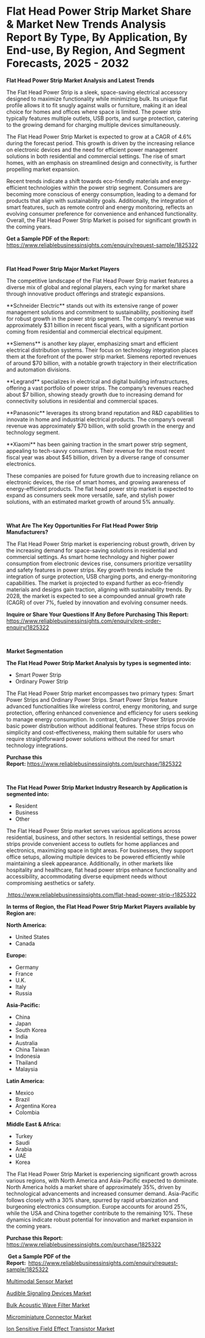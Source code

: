 <p><h1>Flat Head Power Strip Market Share & Market New Trends Analysis Report By Type, By Application, By End-use, By Region, And Segment Forecasts, 2025 - 2032</h1></p><p><strong>Flat Head Power Strip Market Analysis and Latest Trends</strong></p>
<p><p>The Flat Head Power Strip is a sleek, space-saving electrical accessory designed to maximize functionality while minimizing bulk. Its unique flat profile allows it to fit snugly against walls or furniture, making it an ideal choice for homes and offices where space is limited. The power strip typically features multiple outlets, USB ports, and surge protection, catering to the growing demand for charging multiple devices simultaneously.</p><p>The Flat Head Power Strip Market is expected to grow at a CAGR of 4.6% during the forecast period. This growth is driven by the increasing reliance on electronic devices and the need for efficient power management solutions in both residential and commercial settings. The rise of smart homes, with an emphasis on streamlined design and connectivity, is further propelling market expansion.</p><p>Recent trends indicate a shift towards eco-friendly materials and energy-efficient technologies within the power strip segment. Consumers are becoming more conscious of energy consumption, leading to a demand for products that align with sustainability goals. Additionally, the integration of smart features, such as remote control and energy monitoring, reflects an evolving consumer preference for convenience and enhanced functionality. Overall, the Flat Head Power Strip Market is poised for significant growth in the coming years.</p></p>
<p><strong>Get a Sample PDF of the Report:&nbsp;</strong> <a href="https://www.reliablebusinessinsights.com/enquiry/request-sample/1825322?utm_campaign=1847&utm_medium=2&utm_source=Github&utm_content=ia&utm_term=06042025&utm_id=flat-head-power-strip">https://www.reliablebusinessinsights.com/enquiry/request-sample/1825322</a></p>
<p>&nbsp;</p>
<p><strong>Flat Head Power Strip Major Market Players</strong></p>
<p><p>The competitive landscape of the Flat Head Power Strip market features a diverse mix of global and regional players, each vying for market share through innovative product offerings and strategic expansions. </p><p>**Schneider Electric** stands out with its extensive range of power management solutions and commitment to sustainability, positioning itself for robust growth in the power strip segment. The company's revenue was approximately $31 billion in recent fiscal years, with a significant portion coming from residential and commercial electrical equipment.</p><p>**Siemens** is another key player, emphasizing smart and efficient electrical distribution systems. Their focus on technology integration places them at the forefront of the power strip market. Siemens reported revenues of around $70 billion, with a notable growth trajectory in their electrification and automation divisions.</p><p>**Legrand** specializes in electrical and digital building infrastructures, offering a vast portfolio of power strips. The company’s revenues reached about $7 billion, showing steady growth due to increasing demand for connectivity solutions in residential and commercial spaces.</p><p>**Panasonic** leverages its strong brand reputation and R&D capabilities to innovate in home and industrial electrical products. The company’s overall revenue was approximately $70 billion, with solid growth in the energy and technology segment.</p><p>**Xiaomi** has been gaining traction in the smart power strip segment, appealing to tech-savvy consumers. Their revenue for the most recent fiscal year was about $45 billion, driven by a diverse range of consumer electronics.</p><p>These companies are poised for future growth due to increasing reliance on electronic devices, the rise of smart homes, and growing awareness of energy-efficient products. The flat head power strip market is expected to expand as consumers seek more versatile, safe, and stylish power solutions, with an estimated market growth of around 5% annually.</p></p>
<p>&nbsp;</p>
<p><strong>What Are The Key Opportunities For Flat Head Power Strip Manufacturers?</strong></p>
<p><p>The Flat Head Power Strip market is experiencing robust growth, driven by the increasing demand for space-saving solutions in residential and commercial settings. As smart home technology and higher power consumption from electronic devices rise, consumers prioritize versatility and safety features in power strips. Key growth trends include the integration of surge protection, USB charging ports, and energy-monitoring capabilities. The market is projected to expand further as eco-friendly materials and designs gain traction, aligning with sustainability trends. By 2028, the market is expected to see a compounded annual growth rate (CAGR) of over 7%, fueled by innovation and evolving consumer needs.</p></p>
<p><strong>Inquire or Share Your Questions If Any Before Purchasing This Report:</strong> <a href="https://www.reliablebusinessinsights.com/enquiry/pre-order-enquiry/1825322?utm_campaign=1847&utm_medium=2&utm_source=Github&utm_content=ia&utm_term=06042025&utm_id=flat-head-power-strip">https://www.reliablebusinessinsights.com/enquiry/pre-order-enquiry/1825322</a></p>
<p>&nbsp;</p>
<p><strong>Market Segmentation</strong></p>
<p><strong>The Flat Head Power Strip Market Analysis by types is segmented into:</strong></p>
<p><ul><li>Smart Power Strip</li><li>Ordinary Power Strip</li></ul></p>
<p><p>The Flat Head Power Strip market encompasses two primary types: Smart Power Strips and Ordinary Power Strips. Smart Power Strips feature advanced functionalities like wireless control, energy monitoring, and surge protection, offering enhanced convenience and efficiency for users seeking to manage energy consumption. In contrast, Ordinary Power Strips provide basic power distribution without additional features. These strips focus on simplicity and cost-effectiveness, making them suitable for users who require straightforward power solutions without the need for smart technology integrations.</p></p>
<p><strong>Purchase this Report:&nbsp;</strong><a href="https://www.reliablebusinessinsights.com/purchase/1825322?utm_campaign=1847&utm_medium=2&utm_source=Github&utm_content=ia&utm_term=06042025&utm_id=flat-head-power-strip">https://www.reliablebusinessinsights.com/purchase/1825322</a></p>
<p>&nbsp;</p>
<p><strong>The Flat Head Power Strip Market Industry Research by Application is segmented into:</strong></p>
<p><ul><li>Resident</li><li>Business</li><li>Other</li></ul></p>
<p><p>The Flat Head Power Strip market serves various applications across residential, business, and other sectors. In residential settings, these power strips provide convenient access to outlets for home appliances and electronics, maximizing space in tight areas. For businesses, they support office setups, allowing multiple devices to be powered efficiently while maintaining a sleek appearance. Additionally, in other markets like hospitality and healthcare, flat head power strips enhance functionality and accessibility, accommodating diverse equipment needs without compromising aesthetics or safety.</p></p>
<p><a href="https://www.reliablebusinessinsights.com/flat-head-power-strip-r1825322?utm_campaign=1847&utm_medium=2&utm_source=Github&utm_content=ia&utm_term=06042025&utm_id=flat-head-power-strip">&nbsp;https://www.reliablebusinessinsights.com/flat-head-power-strip-r1825322</a></p>
<p><strong>In terms of Region, the Flat Head Power Strip Market Players available by Region are:</strong></p>
<p>
    <p> <strong> North America: </strong>
        <ul>
            <li>United States</li>
            <li>Canada</li>
        </ul>
        </p> 
    <p> <strong> Europe: </strong>
        <ul>
            <li>Germany</li>
            <li>France</li>
            <li>U.K.</li>
            <li>Italy</li>
            <li>Russia</li>
        </ul>
        </p> 
    <p> <strong> Asia-Pacific: </strong>
        <ul>
            <li>China</li>
            <li>Japan</li>
            <li>South Korea</li>
            <li>India</li>
            <li>Australia</li>
            <li>China Taiwan</li>
            <li>Indonesia</li>
            <li>Thailand</li>
            <li>Malaysia</li>
        </ul>
        </p> 
    <p> <strong> Latin America: </strong>
        <ul>
            <li>Mexico</li>
            <li>Brazil</li>
            <li>Argentina Korea</li>
            <li>Colombia</li>
        </ul>
        </p> 
    <p> <strong> Middle East & Africa: </strong>
        <ul>
            <li>Turkey</li>
            <li>Saudi</li>
            <li>Arabia</li>
            <li>UAE</li>
            <li>Korea</li>
        </ul>
    </p>
    </p>
<p><p>The Flat Head Power Strip Market is experiencing significant growth across various regions, with North America and Asia-Pacific expected to dominate. North America holds a market share of approximately 35%, driven by technological advancements and increased consumer demand. Asia-Pacific follows closely with a 30% share, spurred by rapid urbanization and burgeoning electronics consumption. Europe accounts for around 25%, while the USA and China together contribute to the remaining 10%. These dynamics indicate robust potential for innovation and market expansion in the coming years.</p></p>
<p><strong>Purchase this Report: </strong><a href="https://www.reliablebusinessinsights.com/purchase/1825322?utm_campaign=1847&utm_medium=2&utm_source=Github&utm_content=ia&utm_term=06042025&utm_id=flat-head-power-strip">https://www.reliablebusinessinsights.com/purchase/1825322</a></p>
<p>&nbsp;<strong>Get a Sample PDF of the Report:&nbsp;&nbsp;</strong><a href="https://www.reliablebusinessinsights.com/enquiry/request-sample/1825322?utm_campaign=1847&utm_medium=2&utm_source=Github&utm_content=ia&utm_term=06042025&utm_id=flat-head-power-strip">https://www.reliablebusinessinsights.com/enquiry/request-sample/1825322</a></p>
<p><strong></strong></p>
<p><p><a href="https://github.com/edriceakeime/Market-Research-Report-List-1/blob/main/multimodal-sensor-market.md?utm_campaign=1847&utm_medium=2&utm_source=Github&utm_content=ia&utm_term=06042025&utm_id=flat-head-power-strip">Multimodal Sensor Market</a></p><p><a href="https://github.com/kitkaeberz5z/Market-Research-Report-List-1/blob/main/audible-signaling-devices-market.md?utm_campaign=1847&utm_medium=2&utm_source=Github&utm_content=ia&utm_term=06042025&utm_id=flat-head-power-strip">Audible Signaling Devices Market</a></p><p><a href="https://github.com/seppelharjap/Market-Research-Report-List-1/blob/main/bulk-acoustic-wave-filter-market.md?utm_campaign=1847&utm_medium=2&utm_source=Github&utm_content=ia&utm_term=06042025&utm_id=flat-head-power-strip">Bulk Acoustic Wave Filter Market</a></p><p><a href="https://github.com/olesjaquah/Market-Research-Report-List-1/blob/main/microminiature-connector-market.md?utm_campaign=1847&utm_medium=2&utm_source=Github&utm_content=ia&utm_term=06042025&utm_id=flat-head-power-strip">Microminiature Connector Market</a></p><p><a href="https://github.com/snelldimkeod/Market-Research-Report-List-1/blob/main/ion-sensitive-field-effect-transistor-market.md?utm_campaign=1847&utm_medium=2&utm_source=Github&utm_content=ia&utm_term=06042025&utm_id=flat-head-power-strip">Ion Sensitive Field Effect Transistor Market</a></p></p>